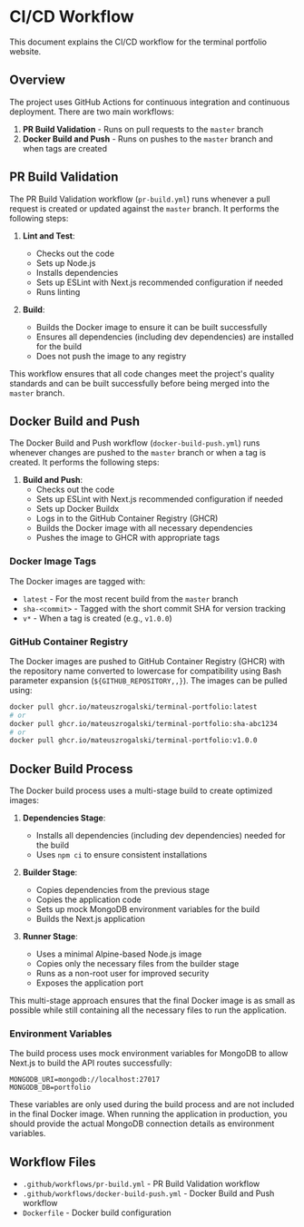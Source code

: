 # CI/CD Workflow

This document explains the CI/CD workflow for the terminal portfolio website.

## Overview

The project uses GitHub Actions for continuous integration and continuous deployment. There are two main workflows:

1. **PR Build Validation** - Runs on pull requests to the `master` branch
2. **Docker Build and Push** - Runs on pushes to the `master` branch and when tags are created

## PR Build Validation

The PR Build Validation workflow (`pr-build.yml`) runs whenever a pull request is created or updated against the `master` branch. It performs the following steps:

1. **Lint and Test**:

   - Checks out the code
   - Sets up Node.js
   - Installs dependencies
   - Sets up ESLint with Next.js recommended configuration if needed
   - Runs linting

2. **Build**:
   - Builds the Docker image to ensure it can be built successfully
   - Ensures all dependencies (including dev dependencies) are installed for the build
   - Does not push the image to any registry

This workflow ensures that all code changes meet the project's quality standards and can be built successfully before being merged into the `master` branch.

## Docker Build and Push

The Docker Build and Push workflow (`docker-build-push.yml`) runs whenever changes are pushed to the `master` branch or when a tag is created. It performs the following steps:

1. **Build and Push**:
   - Checks out the code
   - Sets up ESLint with Next.js recommended configuration if needed
   - Sets up Docker Buildx
   - Logs in to the GitHub Container Registry (GHCR)
   - Builds the Docker image with all necessary dependencies
   - Pushes the image to GHCR with appropriate tags

### Docker Image Tags

The Docker images are tagged with:

- `latest` - For the most recent build from the `master` branch
- `sha-<commit>` - Tagged with the short commit SHA for version tracking
- `v*` - When a tag is created (e.g., `v1.0.0`)

### GitHub Container Registry

The Docker images are pushed to GitHub Container Registry (GHCR) with the repository name converted to lowercase for compatibility using Bash parameter expansion (`${GITHUB_REPOSITORY,,}`). The images can be pulled using:

```bash
docker pull ghcr.io/mateuszrogalski/terminal-portfolio:latest
# or
docker pull ghcr.io/mateuszrogalski/terminal-portfolio:sha-abc1234
# or
docker pull ghcr.io/mateuszrogalski/terminal-portfolio:v1.0.0
```

## Docker Build Process

The Docker build process uses a multi-stage build to create optimized images:

1. **Dependencies Stage**:

   - Installs all dependencies (including dev dependencies) needed for the build
   - Uses `npm ci` to ensure consistent installations

2. **Builder Stage**:

   - Copies dependencies from the previous stage
   - Copies the application code
   - Sets up mock MongoDB environment variables for the build
   - Builds the Next.js application

3. **Runner Stage**:
   - Uses a minimal Alpine-based Node.js image
   - Copies only the necessary files from the builder stage
   - Runs as a non-root user for improved security
   - Exposes the application port

This multi-stage approach ensures that the final Docker image is as small as possible while still containing all the necessary files to run the application.

### Environment Variables

The build process uses mock environment variables for MongoDB to allow Next.js to build the API routes successfully:

```
MONGODB_URI=mongodb://localhost:27017
MONGODB_DB=portfolio
```

These variables are only used during the build process and are not included in the final Docker image. When running the application in production, you should provide the actual MongoDB connection details as environment variables.

## Workflow Files

- `.github/workflows/pr-build.yml` - PR Build Validation workflow
- `.github/workflows/docker-build-push.yml` - Docker Build and Push workflow
- `Dockerfile` - Docker build configuration
